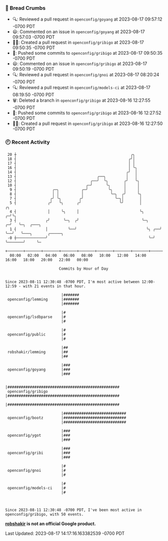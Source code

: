 ### 🍞 Bread Crumbs

 * 🔍: Reviewed a pull request in  `openconfig/goyang` at 2023-08-17 09:57:12 -0700 PDT
 * 😃: Commented on an issue in `openconfig/goyang` at 2023-08-17 09:57:03 -0700 PDT
 * ✍🏼: Created a pull request in `openconfig/gribigo` at 2023-08-17 09:50:35 -0700 PDT
 * 🚢: Pushed some commits to `openconfig/gribigo` at 2023-08-17 09:50:35 -0700 PDT
 * 😃: Commented on an issue in `openconfig/gribigo` at 2023-08-17 09:50:19 -0700 PDT
 * 🔍: Reviewed a pull request in  `openconfig/gnoi` at 2023-08-17 08:20:24 -0700 PDT
 * 🔍: Reviewed a pull request in  `openconfig/models-ci` at 2023-08-17 08:19:50 -0700 PDT
 * 🗑: Deleted a branch in `openconfig/gribigo` at 2023-08-16 12:27:55 -0700 PDT
 * 🚢: Pushed some commits to `openconfig/gribigo` at 2023-08-16 12:27:52 -0700 PDT
 * ✍🏼: Created a pull request in `openconfig/gribigo` at 2023-08-16 12:27:50 -0700 PDT

### 🕘 Recent Activity
```
 20 ┼                                                   ╭╮
 18 ┤                                                  ╭╯│
 17 ┤                                                  │ │
 16 ┤                                                  │ ╰╮
 14 ┤                                                 ╭╯  │
 13 ┤                                    ╭──╮         │   │
 12 ┤                                 ╭──╯  ╰╮       ╭╯   ╰╮
 10 ┤                               ╭─╯      ╰╮      │     │
  9 ┤                ╭─╮          ╭─╯         ╰╮     │     │
  8 ┤                │ │          │            ╰─╮  ╭╯     ╰╮
  7 ┤               ╭╯ ╰╮        ╭╯              ╰─╮│       │
  5 ┤              ╭╯   ╰╮      ╭╯                 ╰╯       │            ╭╮
  4 ┤              │     ╰╮     │                           ╰╮         ╭─╯╰╮
  3 ┤             ╭╯      ╰─╮  ╭╯                            ╰─╮     ╭─╯   ╰─╮  ╭───╮
  1 ┤             │         ╰──╯                               ╰╮ ╭──╯       ╰──╯   ╰───╮       ╭─────╮
 -0 ┼─────────────╯                                             ╰─╯                     ╰───────╯     ╰─
    +───────+───────+───────+───────+───────+───────+───────+───────+───────+───────+───────+───────+────
  00:00   02:00   04:00   06:00   08:00   10:00   12:00   14:00   16:00   18:00   20:00   22:00   00:00   

						Commits by Hour of Day


Since 2023-08-11 12:30:48 -0700 PDT, I'm most active between 12:00-12:59 - with 21 events in that hour.

```



```
                         |#######
 openconfig/lemming      |#######
                         |#######

                         |#
 openconfig/lsdbparse    |#
                         |#

                         |#
 openconfig/public       |#
                         |#

                         |##
 robshakir/lemming       |##
                         |##

                         |###
 openconfig/goyang       |###
                         |###

                         |##################################################
 openconfig/gribigo      |##################################################
                         |##################################################

                         |############################
 openconfig/bootz        |############################
                         |############################

                         |###
 openconfig/ygot         |###
                         |###

                         |###
 openconfig/gribi        |###
                         |###

                         |#
 openconfig/gnoi         |#
                         |#

                         |#
 openconfig/models-ci    |#
                         |#



Since 2023-08-11 12:30:48 -0700 PDT, I've been most active in openconfig/gribigo, with 50 events.

```
**[robshakir](mailto:robjs@google.com) is not an official Google product.**  


Last Updated: 2023-08-17 14:17:16.163382539 -0700 PDT
